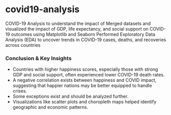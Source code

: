# covid19-analysis
COVID-19 Analysis to understand the impact of Merged datasets and visualized the impact of GDP, life expectancy, and social support on COVID-19 outcomes using Matplotlib  and Seaborn Performed Exploratory Data Analysis (EDA) to uncover trends in COVID-19 cases, deaths, and recoveries across countries
### Conclusion & Key Insights

- Countries with higher happiness scores, especially those with strong GDP and social support, often experienced lower COVID-19 death rates.
- A negative correlation exists between happiness and COVID impact, suggesting that happier nations may be better equipped to handle crises.
- Some exceptions exist and should be analyzed further.
- Visualizations like scatter plots and choropleth maps helped identify geographic and economic patterns.
